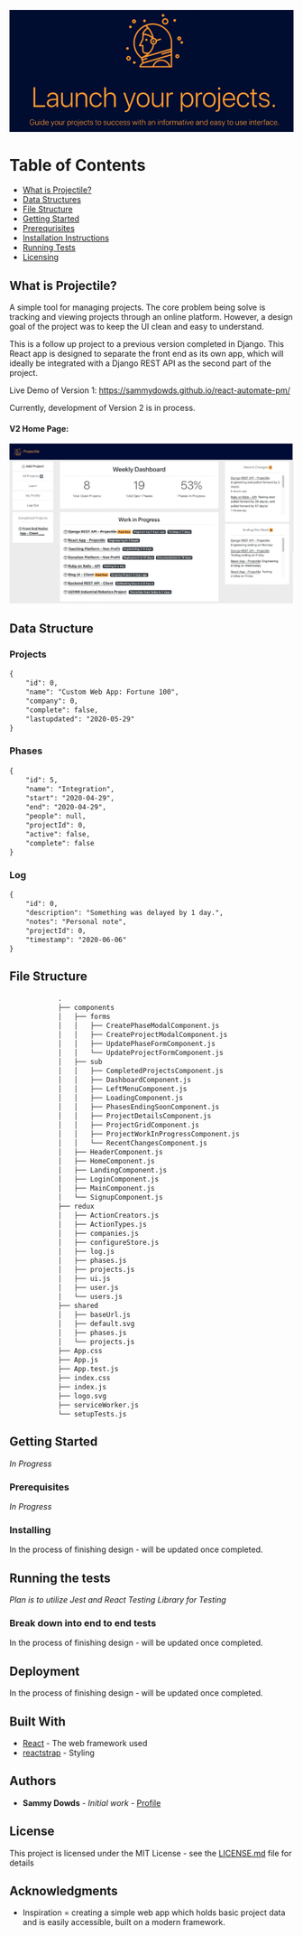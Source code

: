 
![Main Demo](https://github.com/sammydowds/react-automate-pm/blob/master/public/assets/images/main_demo.png)

Table of Contents
=======================

* [What is Projectile?](#what-is-projectile)
* [Data Structures](#data-structure)
* [File Structure](#file-structure)
* [Getting Started](#getting-started)
* [Prerequrisites](#prerequisites)
* [Installation Instructions](#installation)
* [Running Tests](#running-tests)
* [Licensing](#license)

## What is Projectile? 

A simple tool for managing projects. The core problem being solve is tracking and viewing projects through an online platform. However, a design goal of the project was to keep the UI clean and easy to understand. 

This is a follow up project to a previous version completed in Django. This React app is designed to separate the front end as its own app, which will ideally be integrated with a Django REST API as the second part of the project. 

Live Demo of Version 1: https://sammydowds.github.io/react-automate-pm/

Currently, development of Version 2 is in process. 

#### V2 Home Page: 
![Image of Design V2](https://github.com/sammydowds/react-automate-pm/blob/master/public/assets/images/V2_Projectile_Home.png)

## Data Structure 
### Projects
    {
        "id": 0,
        "name": "Custom Web App: Fortune 100",
        "company": 0,
        "complete": false,
        "lastupdated": "2020-05-29"
    }
### Phases
    {
        "id": 5,
        "name": "Integration",
        "start": "2020-04-29",
        "end": "2020-04-29",
        "people": null,
        "projectId": 0,
        "active": false,
        "complete": false
    }

### Log
    {
        "id": 0,
        "description": "Something was delayed by 1 day.",
        "notes": "Personal note", 
        "projectId": 0,
        "timestamp": "2020-06-06"
    }

## File Structure 
                .
                ├── components
                │   ├── forms
                │   │   ├── CreatePhaseModalComponent.js
                │   │   ├── CreateProjectModalComponent.js
                │   │   ├── UpdatePhaseFormComponent.js
                │   │   └── UpdateProjectFormComponent.js
                │   ├── sub
                │   │   ├── CompletedProjectsComponent.js
                │   │   ├── DashboardComponent.js
                │   │   ├── LeftMenuComponent.js
                │   │   ├── LoadingComponent.js
                │   │   ├── PhasesEndingSoonComponent.js
                │   │   ├── ProjectDetailsComponent.js
                │   │   ├── ProjectGridComponent.js
                │   │   ├── ProjectWorkInProgressComponent.js
                │   │   └── RecentChangesComponent.js
                │   ├── HeaderComponent.js
                │   ├── HomeComponent.js
                │   ├── LandingComponent.js
                │   ├── LoginComponent.js
                │   ├── MainComponent.js
                │   └── SignupComponent.js
                ├── redux
                │   ├── ActionCreators.js
                │   ├── ActionTypes.js
                │   ├── companies.js
                │   ├── configureStore.js
                │   ├── log.js
                │   ├── phases.js
                │   ├── projects.js
                │   ├── ui.js
                │   ├── user.js
                │   └── users.js
                ├── shared
                │   ├── baseUrl.js
                │   ├── default.svg
                │   ├── phases.js
                │   └── projects.js
                ├── App.css
                ├── App.js
                ├── App.test.js
                ├── index.css
                ├── index.js
                ├── logo.svg
                ├── serviceWorker.js
                └── setupTests.js 

## Getting Started

*In Progress*

### Prerequisites

*In Progress*

### Installing

In the process of finishing design - will be updated once completed.

## Running the tests

*Plan is to utilize Jest and React Testing Library for Testing*

### Break down into end to end tests

In the process of finishing design - will be updated once completed.

## Deployment

In the process of finishing design - will be updated once completed.

## Built With

* [React](https://reactjs.org/docs/getting-started.html) - The web framework used
* [reactstrap](https://reactstrap.github.io/) - Styling

## Authors

* **Sammy Dowds** - *Initial work* - [Profile](https://github.com/sammydowds)

## License

This project is licensed under the MIT License - see the [LICENSE.md](LICENSE.md) file for details

## Acknowledgments

* Inspiration = creating a simple web app which holds basic project data and is easily accessible, built on a modern framework.
